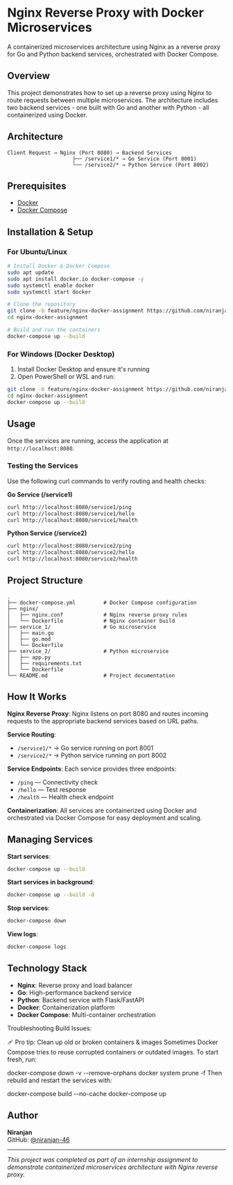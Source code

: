 # Nginx Reverse Proxy with Docker Microservices

A containerized microservices architecture using Nginx as a reverse proxy for Go and Python backend services, orchestrated with Docker Compose.

## Overview

This project demonstrates how to set up a reverse proxy using Nginx to route requests between multiple microservices. The architecture includes two backend services - one built with Go and another with Python - all containerized using Docker.

## Architecture

```
Client Request → Nginx (Port 8080) → Backend Services
                     ├── /service1/* → Go Service (Port 8001)
                     └── /service2/* → Python Service (Port 8002)
```

## Prerequisites

- [Docker](https://docs.docker.com/get-docker/)
- [Docker Compose](https://docs.docker.com/compose/install/)

## Installation & Setup

### For Ubuntu/Linux

```bash
# Install Docker & Docker Compose
sudo apt update
sudo apt install docker.io docker-compose -y
sudo systemctl enable docker
sudo systemctl start docker

# Clone the repository
git clone -b feature/nginx-docker-assignment https://github.com/niranjan-46/nginx-docker-assignment.git
cd nginx-docker-assignment

# Build and run the containers
docker-compose up --build
```

### For Windows (Docker Desktop)

1. Install Docker Desktop and ensure it's running
2. Open PowerShell or WSL and run:

```bash
git clone -b feature/nginx-docker-assignment https://github.com/niranjan-46/nginx-docker-assignment.git
cd nginx-docker-assignment
docker-compose up --build
```

## Usage

Once the services are running, access the application at `http://localhost:8080`.

### Testing the Services

Use the following curl commands to verify routing and health checks:

**Go Service (/service1)**
```bash
curl http://localhost:8080/service1/ping
curl http://localhost:8080/service1/hello
curl http://localhost:8080/service1/health
```

**Python Service (/service2)**
```bash
curl http://localhost:8080/service2/ping
curl http://localhost:8080/service2/hello
curl http://localhost:8080/service2/health
```

## Project Structure

```
.
├── docker-compose.yml         # Docker Compose configuration
├── nginx/
│   ├── nginx.conf             # Nginx reverse proxy rules
│   └── Dockerfile             # Nginx container build
├── service_1/                 # Go microservice
│   ├── main.go
│   ├── go.mod
│   └── Dockerfile
├── service_2/                 # Python microservice
│   ├── app.py
│   ├── requirements.txt
│   └── Dockerfile
└── README.md                  # Project documentation
```

## How It Works

**Nginx Reverse Proxy**: Nginx listens on port 8080 and routes incoming requests to the appropriate backend services based on URL paths.

**Service Routing**:
- `/service1/*` → Go service running on port 8001
- `/service2/*` → Python service running on port 8002

**Service Endpoints**: Each service provides three endpoints:
- `/ping` — Connectivity check
- `/hello` — Test response
- `/health` — Health check endpoint

**Containerization**: All services are containerized using Docker and orchestrated via Docker Compose for easy deployment and scaling.

## Managing Services

**Start services**:
```bash
docker-compose up --build
```

**Start services in background**:
```bash
docker-compose up --build -d
```

**Stop services**:
```bash
docker-compose down
```

**View logs**:
```bash
docker-compose logs
```

## Technology Stack

- **Nginx**: Reverse proxy and load balancer
- **Go**: High-performance backend service
- **Python**: Backend service with Flask/FastAPI
- **Docker**: Containerization platform
- **Docker Compose**: Multi-container orchestration


Troubleshooting Build Issues: 

🩹 Pro tip: Clean up old or broken containers & images
Sometimes Docker Compose tries to reuse corrupted containers or outdated images. To start fresh, run:

docker-compose down -v --remove-orphans
docker system prune -f
Then rebuild and restart the services with:

docker-compose build --no-cache
docker-compose up

## Author

**Niranjan**  
GitHub: [@niranjan-46](https://github.com/niranjan-46)

---

*This project was completed as part of an internship assignment to demonstrate containerized microservices architecture with Nginx reverse proxy.*
